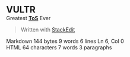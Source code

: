 **<font size="5pt">VULTR</font>**  
Greatest [**ToS**](https://www.vultr.com/legal/tos/) Ever

> Written with [StackEdit](https://stackedit.io/)

Markdown 144 bytes 9 words 6 lines Ln 6, Col 0  
HTML 64 characters 7 words 3 paragraphs
